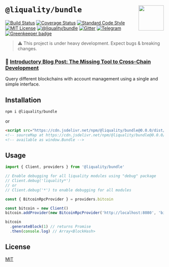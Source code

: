 # `@liquality/bundle` <img align="right" src="https://raw.githubusercontent.com/liquality/chainabstractionlayer/master/liquality-logo.png" height="80px" />


[![Build Status](https://travis-ci.com/liquality/chainabstractionlayer.svg?branch=master)](https://travis-ci.com/liquality/chainabstractionlayer)
[![Coverage Status](https://coveralls.io/repos/github/liquality/chainabstractionlayer/badge.svg?branch=master)](https://coveralls.io/github/liquality/chainabstractionlayer?branch=master)
[![Standard Code Style](https://img.shields.io/badge/codestyle-standard-brightgreen.svg)](https://github.com/standard/standard)
[![MIT License](https://img.shields.io/badge/license-MIT-brightgreen.svg)](../../LICENSE.md)
[![@liquality/bundle](https://img.shields.io/npm/dt/@liquality/bundle.svg)](https://npmjs.com/package/@liquality/bundle)
[![Gitter](https://img.shields.io/gitter/room/liquality/Lobby.svg)](https://gitter.im/liquality/Lobby?source=orgpage)
[![Telegram](https://img.shields.io/badge/chat-on%20telegram-blue.svg)](https://t.me/Liquality) [![Greenkeeper badge](https://badges.greenkeeper.io/liquality/chainabstractionlayer.svg)](https://greenkeeper.io/)

> :warning: This project is under heavy development. Expect bugs & breaking changes.

### :pencil: [Introductory Blog Post: The Missing Tool to Cross-Chain Development](https://medium.com/liquality/the-missing-tool-to-cross-chain-development-2ebfe898efa1)


Query different blockchains with account management using a single and simple interface.


## Installation

```bash
npm i @liquality/bundle
```

or

```html
<script src="https://cdn.jsdelivr.net/npm/@liquality/bundle@0.0.0/dist/bundle.min.js"></script>
<!-- sourceMap at https://cdn.jsdelivr.net/npm/@liquality/bundle@0.0.0/dist/bundle.min.js.map -->
<!-- available as window.Bundle -->
```


## Usage

```js
import { Client, providers } from '@liquality/bundle'

// Enable debugging for all liquality modules using "debug" package
// Client.debug('liquality*')
// or
// Client.debug('*') to enable debugging for all modules

const { BitcoinRpcProvider } = providers.bitcoin

const bitcoin = new Client()
bitcoin.addProvider(new BitcoinRpcProvider('http://localhost:8080', 'bitcoin', 'local321'))

bitcoin
  .generateBlock(1) // returns Promise
  .then(console.log) // Array<BlockHash>
```


## License

[MIT](../../LICENSE.md)
